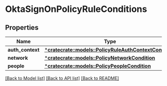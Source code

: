 # OktaSignOnPolicyRuleConditions

## Properties
Name | Type | Description | Notes
------------ | ------------- | ------------- | -------------
**auth_context** | [***cratecrate::models::PolicyRuleAuthContextCondition**](PolicyRuleAuthContextCondition.md) |  | [optional] 
**network** | [***cratecrate::models::PolicyNetworkCondition**](PolicyNetworkCondition.md) |  | [optional] 
**people** | [***cratecrate::models::PolicyPeopleCondition**](PolicyPeopleCondition.md) |  | [optional] 

[[Back to Model list]](../README.md#documentation-for-models) [[Back to API list]](../README.md#documentation-for-api-endpoints) [[Back to README]](../README.md)


